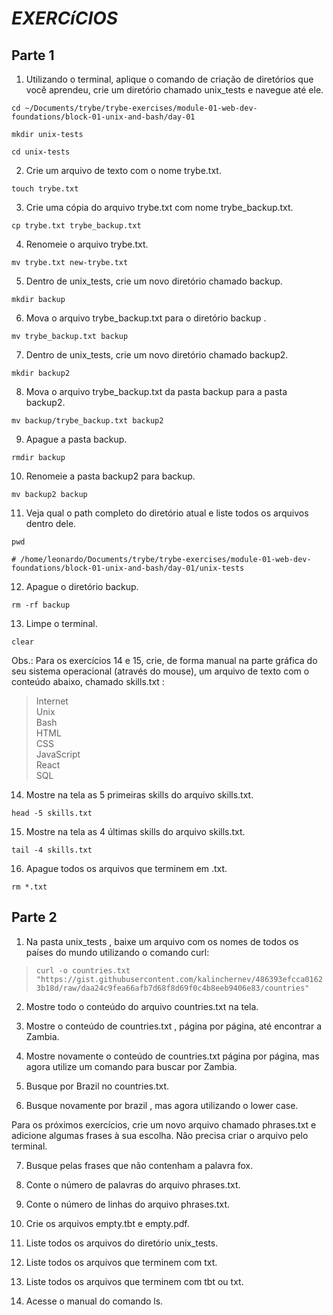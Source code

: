 # *EXERCíCIOS*

## **Parte 1**

1. Utilizando o terminal, aplique o comando de criação de diretórios que você aprendeu, crie um diretório chamado unix_tests e navegue até ele.

`cd ~/Documents/trybe/trybe-exercises/module-01-web-dev-foundations/block-01-unix-and-bash/day-01`

`mkdir unix-tests`

`cd unix-tests`

2. Crie um arquivo de texto com o nome trybe.txt.

`touch trybe.txt`

3. Crie uma cópia do arquivo trybe.txt com nome trybe_backup.txt.

`cp trybe.txt trybe_backup.txt`

4. Renomeie o arquivo trybe.txt.

`mv trybe.txt new-trybe.txt`

5. Dentro de unix_tests, crie um novo diretório chamado backup.

`mkdir backup`

6. Mova o arquivo trybe_backup.txt para o diretório backup .

`mv trybe_backup.txt backup`

7. Dentro de unix_tests, crie um novo diretório chamado backup2.

`mkdir backup2`

8. Mova o arquivo trybe_backup.txt da pasta backup para a pasta backup2.

`mv backup/trybe_backup.txt backup2`

9. Apague a pasta backup.

`rmdir backup`

10. Renomeie a pasta backup2 para backup.

`mv backup2 backup`

11. Veja qual o path completo do diretório atual e liste todos os arquivos dentro dele.

`pwd`

`# /home/leonardo/Documents/trybe/trybe-exercises/module-01-web-dev-foundations/block-01-unix-and-bash/day-01/unix-tests`

12. Apague o diretório backup.

`rm -rf backup`

13. Limpe o terminal.

`clear`

Obs.: Para os exercícios 14 e 15, crie, de forma manual na parte gráfica do seu sistema operacional (através do mouse), um arquivo de texto com o conteúdo abaixo, chamado skills.txt :

> Internet<br/>
Unix<br/>
Bash<br/>
HTML<br/>
CSS<br/>
JavaScript<br/>
React<br/>
SQL<br/>

14. Mostre na tela as 5 primeiras skills do arquivo skills.txt.

`head -5 skills.txt`

15. Mostre na tela as 4 últimas skills do arquivo skills.txt.

`tail -4 skills.txt`

16. Apague todos os arquivos que terminem em .txt.

`rm *.txt`

## **Parte 2**

1. Na pasta unix_tests , baixe um arquivo com os nomes de todos os países do mundo utilizando o comando curl:
> `curl -o countries.txt "https://gist.githubusercontent.com/kalinchernev/486393efcca01623b18d/raw/daa24c9fea66afb7d68f8d69f0c4b8eeb9406e83/countries"`

2. Mostre todo o conteúdo do arquivo countries.txt na tela.

3. Mostre o conteúdo de countries.txt , página por página, até encontrar a Zambia.

4. Mostre novamente o conteúdo de countries.txt página por página, mas agora utilize um comando para buscar por Zambia.

5. Busque por Brazil no countries.txt.

6. Busque novamente por brazil , mas agora utilizando o lower case.

Para os próximos exercícios, crie um novo arquivo chamado phrases.txt e adicione algumas frases à sua escolha. Não precisa criar o arquivo pelo terminal.

7. Busque pelas frases que não contenham a palavra fox.

8. Conte o número de palavras do arquivo phrases.txt.

9. Conte o número de linhas do arquivo phrases.txt.

10. Crie os arquivos empty.tbt e empty.pdf.

11. Liste todos os arquivos do diretório unix_tests.

12. Liste todos os arquivos que terminem com txt.

13. Liste todos os arquivos que terminem com tbt ou txt.

14. Acesse o manual do comando ls.